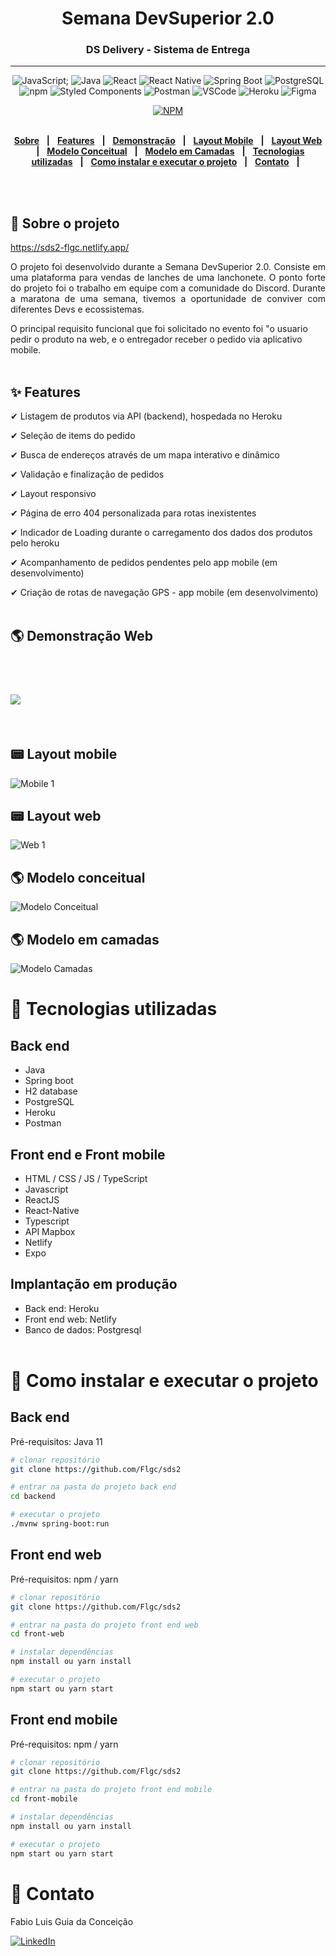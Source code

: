<div align = "center">
<h1>Semana DevSuperior 2.0</h1>
<h3>DS Delivery - Sistema de Entrega</h3>
<hr>
  
![JavaScript](https://img.shields.io/badge/-JavaScript%20ES6-F7B93E?style=flat-square&logo=javascript&logoColor=black);
![Java](https://img.shields.io/badge/-Java-DE252C?style=flat-square&logo=java&logoColor=white)
![React](https://img.shields.io/badge/-React%20JS-262B32?style=flat-square&logo=react&logoColor=00D0F6)
![React Native](https://img.shields.io/badge/-React%20Native-262B32?style=flat-square&logo=react&logoColor=00D0F6)
![Spring Boot](https://img.shields.io/badge/-Spring-199F3A?style=flat-square&logo=Spring&logoColor=white)
![PostgreSQL](https://img.shields.io/badge/-PostgreSQL-31648C?style=flat-square&logo=postgresql&logoColor=white)
![npm](https://img.shields.io/badge/-NPM-CB3837?style=flat-square&logo=npm&logoColor=white)
![Styled Components](https://img.shields.io/badge/-Styled_Components-db7092?style=flat-square&logo=styled-components&logoColor=white)
![Postman](https://img.shields.io/badge/-Postman-FD602F?style=flat-square&logo=postman&logoColor=white)
![VSCode](https://img.shields.io/badge/-VSCode-0085D1?style=flat-square&logo=visual-studio-code&logoColor=white)
![Heroku](https://img.shields.io/badge/-Heroku-430098?style=flat-square&logo=heroku&logoColor=white)
![Figma](https://img.shields.io/badge/-Figma-EA4C1D?style=flat-square&logo=figma&logoColor=white)

[![NPM](https://img.shields.io/npm/l/react)](https://github.com/Flgc/sds2/blob/main/LICENSE)
<br>
<br>

</div>

<div align="center">

[**Sobre**](https://github.com/Flgc/sds2#-sobre-o-projeto) &nbsp;&nbsp;**|**&nbsp;&nbsp;
[**Features**](https://github.com/Flgc/sds2#features) &nbsp;&nbsp;**|**&nbsp;&nbsp;
[**Demonstração**](https://github.com/Flgc/sds2#demonstra%C3%A7%C3%A3o-web) &nbsp;&nbsp;**|**&nbsp;&nbsp;
[**Layout Mobile**](https://github.com/Flgc/sds2#layout-mobile) &nbsp;&nbsp;**|**&nbsp;&nbsp;
[**Layout Web**](https://github.com/Flgc/sds2#layout-web) &nbsp;&nbsp;**|**&nbsp;&nbsp;
[**Modelo Conceitual**](https://github.com/Flgc/sds2#modelo-conceitual) &nbsp;&nbsp;**|**&nbsp;&nbsp;
[**Modelo em Camadas**](https://github.com/Flgc/sds2#modelo-em-camadas) &nbsp;&nbsp;**|**&nbsp;&nbsp;
[**Tecnologias utilizadas**](https://github.com/Flgc/sds2#tecnologias-utilizadas) &nbsp;&nbsp;**|**&nbsp;&nbsp;
[**Como instalar e executar o projeto**](https://github.com/Flgc/sds2#como-instalar-e-executar-o-projeto) &nbsp;&nbsp;**|**&nbsp;&nbsp;
[**Contato**](https://github.com/Flgc/sds2#contato) &nbsp;&nbsp;**|**&nbsp;&nbsp;

</div><br><br>

## 📃 Sobre o projeto

https://sds2-flgc.netlify.app/

<p align="justify">O projeto foi desenvolvido durante a Semana DevSuperior 2.0. Consiste em uma plataforma para vendas de lanches de uma lanchonete. O ponto forte do projeto foi o trabalho em equipe com a comunidade do Discord. Durante a maratona de uma semana, tivemos a oportunidade de conviver com diferentes Devs e ecossistemas.</p>

O principal requisito funcional que foi solicitado no evento foi "o usuario pedir o produto na web, e o entregador receber o pedido via aplicativo mobile.
<br><br>

## ✨ Features

✔ Listagem de produtos via API (backend), hospedada no Heroku

✔ Seleção de items do pedido

✔ Busca de endereços através de um mapa interativo e dinâmico

✔ Validação e finalização de pedidos

✔ Layout responsivo

✔ Página de erro 404 personalizada para rotas inexistentes

✔ Indicador de Loading durante o carregamento dos dados dos produtos pelo heroku

✔ Acompanhamento de pedidos pendentes pelo app mobile (em desenvolvimento)

✔ Criação de rotas de navegação GPS - app mobile (em desenvolvimento)
<br><br>

## 🌎 Demonstração Web

<br>
<h1>
<img src="media/video2.gif">
</h1><br>

## 📟 Layout mobile

![Mobile 1](https://github.com/Flgc/sds2/blob/main/assets/mobile.png)

## 📟 Layout web

![Web 1](https://github.com/Flgc/sds2/blob/main/assets/web.png)

## 🌎 Modelo conceitual

![Modelo Conceitual](https://github.com/Flgc/sds2/blob/main/assets/modelo-conceitual.png)

## 🌎 Modelo em camadas

![Modelo Camadas](https://github.com/Flgc/sds2/blob/main/assets/camadas.png)

# 🚀 Tecnologias utilizadas

## Back end

- Java
- Spring boot
- H2 database
- PostgreSQL
- Heroku
- Postman

## Front end e Front mobile

- HTML / CSS / JS / TypeScript
- Javascript
- ReactJS
- React-Native
- Typescript
- API Mapbox
- Netlify
- Expo

## Implantação em produção

- Back end: Heroku
- Front end web: Netlify
- Banco de dados: Postgresql
  <br><br>

# 🔧 Como instalar e executar o projeto

## Back end

Pré-requisitos: Java 11

```bash
# clonar repositório
git clone https://github.com/Flgc/sds2

# entrar na pasta do projeto back end
cd backend

# executar o projeto
./mvnw spring-boot:run
```

## Front end web

Pré-requisitos: npm / yarn

```bash
# clonar repositório
git clone https://github.com/Flgc/sds2

# entrar na pasta do projeto front end web
cd front-web

# instalar dependências
npm install ou yarn install

# executar o projeto
npm start ou yarn start
```

## Front end mobile

Pré-requisitos: npm / yarn

```bash
# clonar repositório
git clone https://github.com/Flgc/sds2

# entrar na pasta do projeto front end mobile
cd front-mobile

# instalar dependências
npm install ou yarn install

# executar o projeto
npm start ou yarn start
```

# 📲 Contato

Fabio Luis Guia da Conceição

<a href="https://www.linkedin.com/in/fabio-luis-guia-da-conceição-77784741"><img src="https://img.shields.io/badge/linkedin%20-%230077B5.svg?&style=for-the-badge&logo=linkedin&logoColor=white" alt="LinkedIn"/></a>
